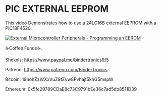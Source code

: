 # **PIC EXTERNAL EEPROM**

This video Demonstrates how to use a 24LC16B external EEPROM with a PIC18F4520.

[![External Microcontroller Peripherals - Programming an EEROM](https://img.youtube.com/vi/_XSJn9KIxJ4/0.jpg)](https://www.youtube.com/watch?v=_XSJn9KIxJ4 "External Microcontroller Peripherals - Programming an EEROM")

☕Coffee Funds☕.

Shekels: 
https://www.paypal.me/bindertronics9/5

Patreon:
https://www.patreon.com/BinderTronics

Bitcoin: 
19nohZzWXxVuZ9tZvw8Pvhajt5khG5mspW

Ethereum: 
0x5fe29789CDaE8c73C9791bEe36c7ad5db8511D39
